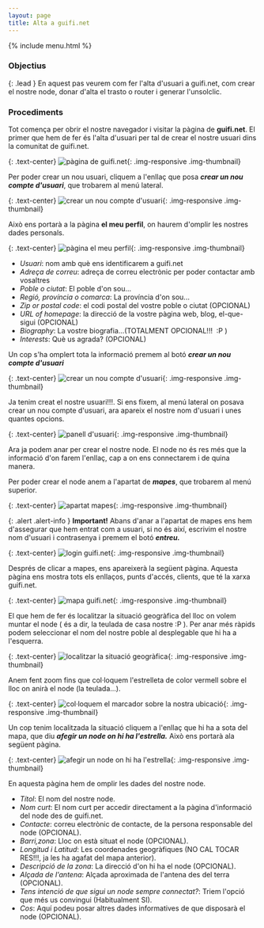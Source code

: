 ```yaml
---
layout: page
title: Alta a guifi.net
---
```


{% include menu.html %}


### Objectius

{: .lead }
En aquest pas veurem com fer l'alta d'usuari a guifi.net, com crear el nostre node, donar d'alta el trasto o router i generar l'unsolclic.

### Procediments

Tot comença per obrir el nostre navegador i visitar la pàgina de **guifi.net**. El primer que hem de fer és l'alta d'usuari per tal de crear el nostre usuari dins la comunitat de guifi.net.

{: .text-center}
![pàgina de guifi.net](img/alta/01.jpg "pàgina de guifi.net"){: .img-responsive .img-thumbnail}

Per poder crear un nou usuari, cliquem a l'enllaç que posa ***crear un nou compte d'usuari***, que trobarem al menú lateral.

{: .text-center}
![crear un nou compte d'usuari](img/alta/02.jpg "crear un nou compte d'usuari"){: .img-responsive .img-thumbnail}

Això ens portarà a la pàgina **el meu perfil**, on haurem d'omplir les nostres dades personals.

{: .text-center}
![pàgina el meu perfil](img/alta/03.jpg "pàgina el meu perfil"){: .img-responsive .img-thumbnail}

- *Usuari*: nom amb què ens identificarem a guifi.net
- *Adreça de correu*: adreça de correu electrònic per poder contactar amb vosaltres
- *Poble o ciutat*: El poble d'on sou...
- *Regió, província o comarca*: La província d'on sou...
- *Zip or postal code*: el codi postal del vostre poble o ciutat (OPCIONAL)
- *URL of homepage*: la direcció de la vostre pàgina web, blog, el-que-sigui (OPCIONAL)
- *Biography*: La vostre biografia...(TOTALMENT OPCIONAL!!!&nbsp; :P )
- *Interests*: Què us agrada? (OPCIONAL)

Un cop s'ha omplert tota la informació premem al botó ***crear un nou compte d'usuari***

{: .text-center}
![crear un nou compte d'usuari](img/alta/04.jpg "crear un nou compte d'usuari"){: .img-responsive .img-thumbnail}

Ja tenim creat el nostre usuari!!!. Si ens fixem, al menú lateral on posava crear un nou compte d'usuari, ara apareix el nostre nom d'usuari i unes quantes opcions.

{: .text-center}
![panell d'usuari](img/alta/05.jpg "panell d'usuari"){: .img-responsive .img-thumbnail}

Ara ja podem anar per crear el nostre node. El node no és res més que la informació d'on farem l'enllaç, cap a on ens connectarem i de quina manera.

Per poder crear el node anem a l'apartat de ***mapes***, que trobarem al menú superior.

{: .text-center}
![apartat mapes](img/alta/06.jpg "apartat mapes"){: .img-responsive .img-thumbnail}

{: .alert .alert-info }
**Important!** Abans d'anar a l'apartat de mapes ens hem d'assegurar que hem entrat com a usuari, si no és així, escrivim el nostre nom d'usuari i contrasenya i premem el botó ***entreu.***

{: .text-center}
![login guifi.net](img/alta/07.jpg "login guifi.net"){: .img-responsive .img-thumbnail}

Després de clicar a mapes, ens apareixerà la següent pàgina. Aquesta pàgina ens mostra tots els enllaços, punts d'accés, clients, que té la xarxa guifi.net.

{: .text-center}
![mapa guifi.net](img/alta/08.jpg "mapa guifi.net"){: .img-responsive .img-thumbnail}

El que hem de fer és localitzar la situació geogràfica del lloc on volem muntar el node ( és a dir, la teulada de casa nostre :P ). Per anar més ràpids podem seleccionar el nom del nostre poble al desplegable que hi ha a l'esquerra.

{: .text-center}
![localitzar la situació geogràfica](img/alta/09.jpg "localitzar la situació geogràfica"){: .img-responsive .img-thumbnail}

Anem fent zoom fins que col·loquem l'estrelleta de color vermell sobre el lloc on anirà el node (la teulada...).

{: .text-center}
![col·loquem el marcador sobre la nostra ubicació](img/alta/10.jpg "col·loquem el marcador sobre la nostra ubicació"){: .img-responsive .img-thumbnail}

Un cop tenim localitzada la situació cliquem a l'enllaç que hi ha a sota del mapa, que diu ***afegir un node on hi ha l'estrella.*** Això ens portarà ala següent pàgina.

{: .text-center}
![afegir un node on hi ha l'estrella](img/alta/11.jpg "afegir un node on hi ha l'estrella"){: .img-responsive .img-thumbnail}

En aquesta pàgina hem de omplir les dades del nostre node.

- *Títol*: El nom del nostre node.
- *Nom curt*: El nom curt per accedir directament a la pàgina d'informació del node des de guifi.net.
- *Contacte*: correu electrònic de contacte, de la persona responsable del node (OPCIONAL).
- *Barri,zona*: Lloc on està situat el node (OPCIONAL).
- *Longitud i Latitud*: Les coordenades geogràfiques (NO CAL TOCAR RES!!!, ja les ha agafat del mapa anterior).
- *Descripció de la zona*: La direcció d'on hi ha el node (OPCIONAL).
- *Alçada de l'antena*: Alçada aproximada de l'antena des del terra (OPCIONAL).
- *Tens intenció de que sigui un node sempre connectat?*: Triem l'opció que més us convingui (Habitualment SI).
- *Cos*: Aquí podeu posar altres dades informatives de que disposarà el node (OPCIONAL).
